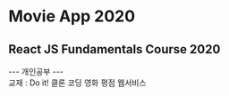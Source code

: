 # Movie App 2020
 
## React JS Fundamentals Course 2020

--- 개인공부 --- <br>
교재 : Do it! 클론 코딩 영화 평점 웹서비스
